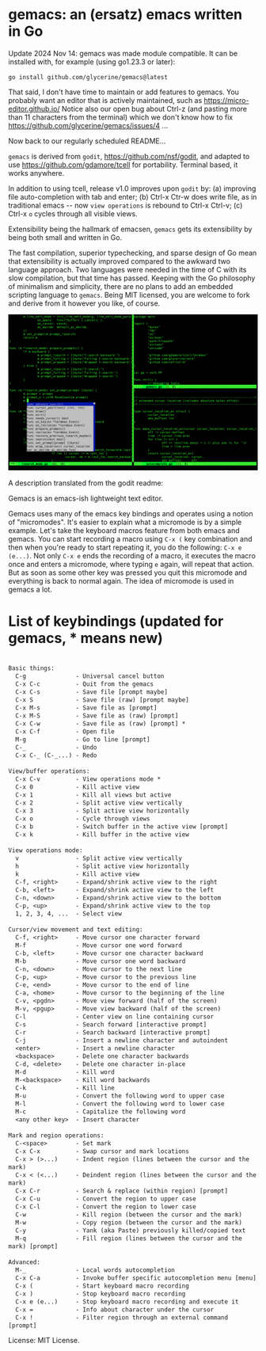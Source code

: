 gemacs: an (ersatz) emacs written in Go
==============================

Update 2024 Nov 14: gemacs was made module compatible. It
can be installed with, for example (using go1.23.3 or later):

~~~
go install github.com/glycerine/gemacs@latest
~~~

That said, I don't have time to maintain or add features to gemacs.
You probably want an editor that is actively maintained, such
as https://micro-editor.github.io/ Notice also our open bug
about Ctrl-z (and pasting more than 11 characters from
the terminal) which we 
don't know how to fix https://github.com/glycerine/gemacs/issues/4 ...

Now back to our regularly scheduled README...

`gemacs` is derived from `godit`, https://github.com/nsf/godit,
and adapted to use https://github.com/gdamore/tcell for portability.
Terminal based, it works anywhere.

In addition to using tcell, release v1.0 improves
upon `godit` by: (a) improving file auto-completion with tab and enter;
(b) Ctrl-x Ctr-w does write file, as in traditional emacs -- now
`view operations` is rebound to Ctrl-x Ctrl-v; (c) Ctrl-x `o` cycles
through all visible views.

Extensibility being the hallmark of emacsen, `gemacs`
gets its extensibility by being both small and written in Go.

The fast compilation, superior typechecking, and sparse
design of Go mean that extensibility is actually improved
compared to the awkward two language approach. Two languages
were needed in the time of C with its slow compilation, but that time
has passed. Keeping with the Go philosophy of minimalism and simplicity,
there are no plans to add an embedded scripting language
to `gemacs`. Being MIT licensed, you are welcome to
fork and derive from it however you like, of course.

![screenshot](https://github.com/glycerine/gemacs/blob/master/gemacs-screenshot.png)


A description translated from the godit readme:

Gemacs is an emacs-ish lightweight text editor.

Gemacs uses many of the emacs key
bindings and operates using a notion of "micromodes". It's easier to explain
what a micromode is by a simple example. Let's take the keyboard macros feature
from both emacs and gemacs. You can start recording a macro using `C-x (` key
combination and then when you're ready to start repeating it, you do the
following: `C-x e (e...)`. Not only `C-x e` ends the recording of a macro, it
executes the macro once and enters a micromode, where typing `e` again, will
repeat that action. But as soon as some other key was pressed you quit this
micromode and everything is back to normal again. The idea of micromode is used
in gemacs a lot.

# List of keybindings (updated for gemacs, * means new)

~~~

Basic things:
  C-g              - Universal cancel button
  C-x C-c          - Quit from the gemacs
  C-x C-s          - Save file [prompt maybe]
  C-x S            - Save file (raw) [prompt maybe]
  C-x M-s          - Save file as [prompt]
  C-x M-S          - Save file as (raw) [prompt]
  C-x C-w          - Save file as (raw) [prompt] *
  C-x C-f          - Open file
  M-g              - Go to line [prompt]
  C-_              - Undo
  C-x C-_ (C-_...) - Redo

View/buffer operations:
  C-x C-v          - View operations mode *
  C-x 0            - Kill active view
  C-x 1            - Kill all views but active
  C-x 2            - Split active view vertically
  C-x 3            - Split active view horizontally
  C-x o            - Cycle through views
  C-x b            - Switch buffer in the active view [prompt]
  C-x k            - Kill buffer in the active view

View operations mode:
  v                - Split active view vertically
  h                - Split active view horizontally
  k                - Kill active view
  C-f, <right>     - Expand/shrink active view to the right
  C-b, <left>      - Expand/shrink active view to the left
  C-n, <down>      - Expand/shrink active view to the bottom
  C-p, <up>        - Expand/shrink active view to the top
  1, 2, 3, 4, ...  - Select view

Cursor/view movement and text editing:
  C-f, <right>     - Move cursor one character forward
  M-f              - Move cursor one word forward
  C-b, <left>      - Move cursor one character backward
  M-b              - Move cursor one word backward
  C-n, <down>      - Move cursor to the next line
  C-p, <up>        - Move cursor to the previous line
  C-e, <end>       - Move cursor to the end of line
  C-a, <home>      - Move cursor to the beginning of the line
  C-v, <pgdn>      - Move view forward (half of the screen)
  M-v, <pgup>      - Move view backward (half of the screen)
  C-l              - Center view on line containing cursor
  C-s              - Search forward [interactive prompt]
  C-r              - Search backward [interactive prompt]
  C-j              - Insert a newline character and autoindent
  <enter>          - Insert a newline character
  <backspace>      - Delete one character backwards
  C-d, <delete>    - Delete one character in-place
  M-d              - Kill word
  M-<backspace>    - Kill word backwards
  C-k              - Kill line
  M-u              - Convert the following word to upper case
  M-l              - Convert the following word to lower case
  M-c              - Capitalize the following word
  <any other key>  - Insert character

Mark and region operations:
  C-<space>        - Set mark
  C-x C-x          - Swap cursor and mark locations
  C-x > (>...)     - Indent region (lines between the cursor and the mark)
  C-x < (<...)     - Deindent region (lines between the cursor and the mark)
  C-x C-r          - Search & replace (within region) [prompt]
  C-x C-u          - Convert the region to upper case
  C-x C-l          - Convert the region to lower case
  C-w              - Kill region (between the cursor and the mark)
  M-w              - Copy region (between the cursor and the mark)
  C-y              - Yank (aka Paste) previously killed/copied text
  M-q              - Fill region (lines between the cursor and the mark) [prompt]

Advanced:
  M-_              - Local words autocompletion
  C-x C-a          - Invoke buffer specific autocompletion menu [menu]
  C-x (            - Start keyboard macro recording
  C-x )            - Stop keyboard macro recording
  C-x e (e...)     - Stop keyboard macro recording and execute it
  C-x =            - Info about character under the cursor
  C-x !            - Filter region through an external command [prompt]

~~~

License: MIT License.
